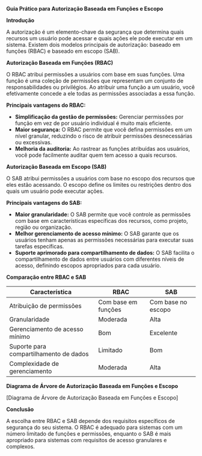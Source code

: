 **Guia Prático para Autorização Baseada em Funções e Escopo**

**Introdução**

A autorização é um elemento-chave da segurança que determina quais recursos um usuário pode acessar e quais ações ele pode executar em um sistema. Existem dois modelos principais de autorização: baseado em funções (RBAC) e baseado em escopo (SAB).

**Autorização Baseada em Funções (RBAC)**

O RBAC atribui permissões a usuários com base em suas funções. Uma função é uma coleção de permissões que representam um conjunto de responsabilidades ou privilégios. Ao atribuir uma função a um usuário, você efetivamente concede a ele todas as permissões associadas a essa função.

**Principais vantagens do RBAC:**

* **Simplificação da gestão de permissões:** Gerenciar permissões por função em vez de por usuário individual é muito mais eficiente.
* **Maior segurança:** O RBAC permite que você defina permissões em um nível granular, reduzindo o risco de atribuir permissões desnecessárias ou excessivas.
* **Melhoria da auditoria:** Ao rastrear as funções atribuídas aos usuários, você pode facilmente auditar quem tem acesso a quais recursos.

**Autorização Baseada em Escopo (SAB)**

O SAB atribui permissões a usuários com base no escopo dos recursos que eles estão acessando. O escopo define os limites ou restrições dentro dos quais um usuário pode executar ações.

**Principais vantagens do SAB:**

* **Maior granularidade:** O SAB permite que você controle as permissões com base em características específicas dos recursos, como projeto, região ou organização.
* **Melhor gerenciamento de acesso mínimo:** O SAB garante que os usuários tenham apenas as permissões necessárias para executar suas tarefas específicas.
* **Suporte aprimorado para compartilhamento de dados:** O SAB facilita o compartilhamento de dados entre usuários com diferentes níveis de acesso, definindo escopos apropriados para cada usuário.

**Comparação entre RBAC e SAB**

| Característica | RBAC | SAB |
|---|---|---|
| Atribuição de permissões | Com base em funções | Com base no escopo |
| Granularidade | Moderada | Alta |
| Gerenciamento de acesso mínimo | Bom | Excelente |
| Suporte para compartilhamento de dados | Limitado | Bom |
| Complexidade de gerenciamento | Moderada | Alta |

**Diagrama de Árvore de Autorização Baseada em Funções e Escopo**

[Diagrama de Árvore de Autorização Baseada em Funções e Escopo]

**Conclusão**

A escolha entre RBAC e SAB depende dos requisitos específicos de segurança do seu sistema. O RBAC é adequado para sistemas com um número limitado de funções e permissões, enquanto o SAB é mais apropriado para sistemas com requisitos de acesso granulares e complexos.